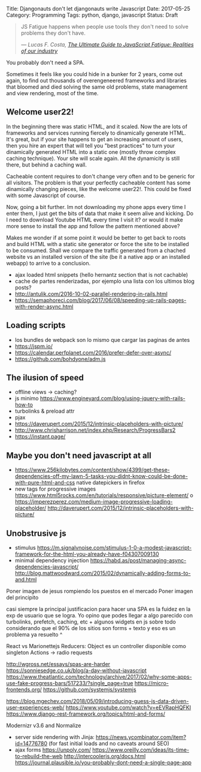 Title: Djangonauts don't let djangonauts write Javascript
Date: 2017-05-25
Category: Programming
Tags: python, django, javascript
Status: Draft


> JS Fatigue happens when people use tools
> they don't need to solve problems they
> don't have.
>
> <cite> ― Lucas F. Costa, [The Ultimate Guide to JavaScript Fatigue: Realities of our industry][1]</cite>


You probably don't need a SPA.


Sometimes it feels like you could hide in a bunker for 2 years, come out again,
to find out thousands of overengeneered frameworks and libraries that bloomed
and died solving the same old problems, state management and view rendering,
most of the time.



## Welcome user22!

In the beginning there was static HTML, and it scaled.  Now the are lots of
frameworks and services running fiercely to dinamically generate HTML.  It's
great, but if your site happens to get an increasing amount of users, then
you hire an expert that will tell you "best practices" to turn your
dinamically generated HTML into a static one (mostly throw complex caching
technique). Your site will scale again.  All the dynamicity is still there,
but behind a caching wall.

Cacheable content requires to don't change very often and to be generic for
all visitors.  The problem is that your perfectly cacheable content has some
dinamically changing pieces, like the welcome user22!. This could be fixed
with some Javascript of course.

Now, going a bit further. Im not downloading my phone apps every time I enter
them, I just get the bits of data that make it seem alive and kicking. Do I
need to download Youtube HTML every time I visit it? or would it make more
sense to install the app and follow the pattern mentioned above?

Makes me wonder if at some point it would be better to get back to roots and
build HTML with a static site generator or force the site to be installed to
be consumed.  Shall we compare the traffic generated from a chached website
vs an installed version of the site (be it a native app or an installed
webapp) to arrive to a conclusion.

- ajax loaded html snippets (hello hernantz section that is not cachable)
- cache de partes renderizadas, por ejemplo una lista con los ultimos blog posts?
- http://antulik.com/2016-10-02-parallel-rendering-in-rails.html
- https://semaphoreci.com/blog/2017/06/08/speeding-up-rails-pages-with-render-async.html

## Loading scripts

- los bundles de webpack son lo mismo que cargar las paginas de antes
- https://jspm.io/
- https://calendar.perfplanet.com/2016/prefer-defer-over-async/
- https://github.com/bohdyone/adm.js


## The ilusion of speed
- offline views -> caching?
- js minimo https://www.engineyard.com/blog/using-jquery-with-rails-how-to
- turbolinks & preload attr
- pjax
- https://daverupert.com/2015/12/intrinsic-placeholders-with-picture/
- http://www.chrisharrison.net/index.php/Research/ProgressBars2
- https://instant.page/


## Maybe you don't need javascript at all
- https://www.256kilobytes.com/content/show/4399/get-these-dependencies-off-my-lawn-5-tasks-you-didnt-know-could-be-done-with-pure-html-and-css
  native datepickers in firefox
- new tags for progressive images https://www.html5rocks.com/en/tutorials/responsive/picture-element/ o https://jmperezperez.com/medium-image-progressive-loading-placeholder/ http://daverupert.com/2015/12/intrinsic-placeholders-with-picture/


## Unobstrusive js

- stimulus https://m.signalvnoise.com/stimulus-1-0-a-modest-javascript-framework-for-the-html-you-already-have-f04307009130
- minimal dependency injection https://habd.as/post/managing-async-dependencies-javascript/
http://blog.mattwoodward.com/2015/02/dynamically-adding-forms-to-and.html

Poner imagen de jesus rompiendo los puestos en el mercado
Poner imagen del principito

casi siempre la principal justificacion para hacer una SPA es la fuidez en la
exp de usuario que se logra. Yo opino que podes llegar a algo parecido con
turbolinks, prefetch, caching, etc + algunos widgets en js sobre todo
considerando que el 90% de los sitios son forms + texto y eso es un problema ya
resuelto ^

React vs Marionettejs
Reducers: Object es un controller disponible como singleton
Actions -> radio requests

http://wgross.net/essays/spas-are-harder
https://sonniesedge.co.uk/blog/a-day-without-javascript
https://www.theatlantic.com/technology/archive/2017/02/why-some-apps-use-fake-progress-bars/517233/?single_page=true
https://micro-frontends.org/
https://github.com/systemjs/systemjs

https://blog.mgechev.com/2018/05/09/introducing-guess-js-data-driven-user-experiences-web/
https://www.youtube.com/watch?v=eEVRapHQFKI
https://www.django-rest-framework.org/topics/html-and-forms/


Modernizr v3.6 and Normalize



- server side rendering with Jinja: https://news.ycombinator.com/item?id=14776780 (for fast initial loads and no caveats around SEO)
- ajax forms
https://unpoly.com/
https://www.oreilly.com/ideas/its-time-to-rebuild-the-web
http://intercoolerjs.org/docs.html
https://journal.plausible.io/you-probably-dont-need-a-single-page-app

[1]: https://lucasfcosta.com/2017/07/17/The-Ultimate-Guide-to-JavaScript-Fatigue.html

